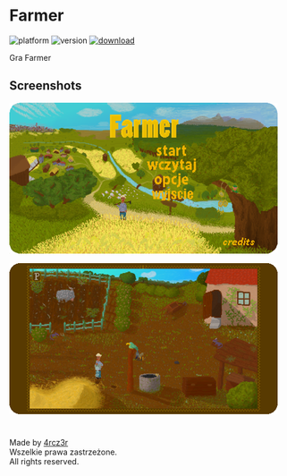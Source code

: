 # Farmer
<picture>![platform](https://img.shields.io/badge/platform-windows%20%7C%20linux%20%7C%20android-blue)</picture>
<picture>![version](https://img.shields.io/badge/version-23.07.18-blue)</picture>
[![download](https://img.shields.io/badge/download-latest-brightgreen)](https://github.com/4rcz3r/Farmer/releases/latest)  
  
Gra Farmer  

## Screenshots
<picture>![](promo/main_menu.png)</picture>  
  
<picture>![](promo/lvl_1.png)</picture>
#
Made by [4rcz3r](https://github.com/4rcz3r)  
Wszelkie prawa zastrzeżone.  
All rights reserved.
